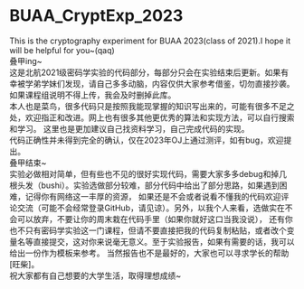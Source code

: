 # BUAA_CryptExp_2023
This is the cryptography experiment for BUAA 2023(class of 2021).I hope it will be helpful for you~(qaq)  
叠甲ing~    
这是北航2021级密码学实验的代码部分，每部分只会在实验结束后更新。如果有幸被学弟学妹们发现，请自己多多动脑，内容仅供大家参考借鉴，切勿直接抄袭。 
如果课程组说明不得上传，我会及时删掉此库。  
本人也是菜鸟，很多代码只是按照我能现掌握的知识写出来的，可能有很多不足之处，欢迎指正和改进。网上也有很多其他更优秀的算法和实现方法，可以自行搜索和学习。
这里也是更加建议自己找资料学习，自己完成代码的实现。  
代码正确性并未得到完全的确认，仅在2023年OJ上通过测评，如有bug，欢迎提出。  
叠甲结束~  
实验必做相对简单，但有些也不见的很好实现代码，需要大家多多debug和掉几根头发（bushi）。实验选做部分较难，部分代码中给出了部分思路，如果遇到困难，记得你有网络这一丰厚的资源，
如果还是不会或者说看不懂我的代码欢迎评论交流（可能不会经常登录GitHub，请见谅）。另外，以我个人来看，选做实在不会可以放弃，不要让你的周末栽在代码手里（如果你就好这口当我没说），
还有你也不只有密码学实验这一门课程，但请不要直接把我的代码复制粘贴，或者改个变量名等直接提交，这对你来说毫无意义。至于实验报告，如果有需要的话，我可以给出一份作为模板来参考。
当然报告也不是最好的，大家也可以寻求学长的帮助[旺柴]。   
祝大家都有自己想要的大学生活，取得理想成绩~
